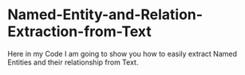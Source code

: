 # Named-Entity-and-Relation-Extraction-from-Text
Here in my Code I am going to show you how to easily extract Named Entities and their relationship from Text.
